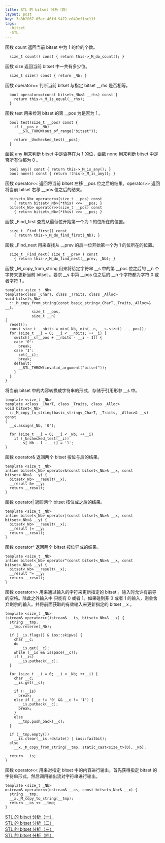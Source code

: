 ```yaml
---
title: STL 的 bitset 分析（四）
layout: post
key: 3a3b2067-05ac-46fd-9472-c049ef1bc11f
tags:
  -bitset 
  -STL 
---
```


函数 count 返回当前 bitset 中为 1 的位的个数。

	  size_t count() const { return this->_M_do_count(); }

<div class="cut"></div>
	  
函数 size 返回当前 bitset 中一共有多少位。

	  size_t size() const { return _Nb; }

<div class="cut"></div>
	  
函数 operator== 判断当前 bitset 与指定 bitset \_\_rhs 是否相等。

	  bool operator==(const bitset<_Nb>& __rhs) const {
	    return this->_M_is_equal(__rhs);
	  }

<div class="cut"></div>
	  
函数 test 用来检测 bitset 的第 \_\_pos 为是否为 1 。

	  bool test(size_t __pos) const {
	    if (__pos > _Nb)
	      __STL_THROW(out_of_range("bitset"));

	    return _Unchecked_test(__pos);
	  }

<div class="cut"></div>
	  
函数 any 用来判断 bitset 中是否存在为 1 的位，函数 none 用来判断 bitset 中是否所有位都为 0 。

	  bool any() const { return this->_M_is_any(); }
	  bool none() const { return !this->_M_is_any(); }

<div class="cut"></div>
	  
函数 operator<< 返回将当前 bitset 左移 \_\_pos 位之后的结果，operator>> 返回将当前 bitset 右移 \_\_pos 位之后的结果。

	  bitset<_Nb> operator<<(size_t __pos) const
	    { return bitset<_Nb>(*this) <<= __pos; }
	  bitset<_Nb> operator>>(size_t __pos) const
	    { return bitset<_Nb>(*this) >>= __pos; }

<div class="cut"></div>
	  
函数 \_Find\_first 查找从最低位开始第一个为 1 的位所在的位置。

	  size_t _Find_first() const 
	    { return this->_M_do_find_first(_Nb); }

<div class="cut"></div>
	  
函数 \_Find\_next 用来查找从 \_\_prev 的后一位开始第一个为 1 的位所在的位置。

	  size_t _Find_next( size_t __prev ) const 
	    { return this->_M_do_find_next(__prev, _Nb); }

<div class="cut"></div>
	  
函数 \_M\_copy\_from\_string 用来将给定字符串 \_\_s 中的第 \_\_pos 位之后的 \_\_n 个字符来更新当前 bitset 。要求 \_\_s 中第 \_\_pos 位之后的 \_\_n 个字符都为字符 0 或者字符 1 。

	template <size_t _Nb>
	template<class _CharT, class _Traits, class _Alloc>
	void bitset<_Nb>
	  ::_M_copy_from_string(const basic_string<_CharT,_Traits,_Alloc>& __s,
				size_t __pos,
				size_t __n)
	{
	  reset();
	  const size_t __nbits = min(_Nb, min(__n, __s.size() - __pos));
	  for (size_t __i = 0; __i < __nbits; ++__i) {
	    switch(__s[__pos + __nbits - __i - 1]) {
	    case '0':
	      break;
	    case '1':
	      set(__i);
	      break;
	    default:
	      __STL_THROW(invalid_argument("bitset"));
	    }
	  }
	}

<div class="cut"></div>
	  
将当前 bitset 中的内容转换成字符串的形式，存储于引用形参 \_\_s 中。

	template <size_t _Nb>
	template <class _CharT, class _Traits, class _Alloc>
	void bitset<_Nb>
	  ::_M_copy_to_string(basic_string<_CharT, _Traits, _Alloc>& __s) const
	{
	  __s.assign(_Nb, '0');
	  
	  for (size_t __i = 0; __i < _Nb; ++__i) 
	    if (_Unchecked_test(__i))
	      __s[_Nb - 1 - __i] = '1';
	}

<div class="cut"></div>
	  
函数 operator& 返回两个 bitset 按位与后的结果。

	template <size_t _Nb>
	inline bitset<_Nb> operator&(const bitset<_Nb>& __x, const bitset<_Nb>& __y) {
	  bitset<_Nb> __result(__x);
	  __result &= __y;
	  return __result;
	}

<div class="cut"></div>
	  
函数 operator| 返回两个 bitset 按位或之后的结果。

	template <size_t _Nb>
	inline bitset<_Nb> operator|(const bitset<_Nb>& __x, const bitset<_Nb>& __y) {
	  bitset<_Nb> __result(__x);
	  __result |= __y;
	  return __result;
	}

<div class="cut"></div>
	  
函数 operator^ 返回两个 bitset 按位异或的结果。

	template <size_t _Nb>
	inline bitset<_Nb> operator^(const bitset<_Nb>& __x, const bitset<_Nb>& __y) {
	  bitset<_Nb> __result(__x);
	  __result ^= __y;
	  return __result;
	}
	
<div class="cut"></div>
	  
函数 operator>> 用来通过输入的字符来更新指定的 bitset 。输入时允许有前导的空格。除此之外输入中 只能有 0 或者 1。如果碰到非 0 或者 1 的输入，则会舍弃剩余的输入。并将前面获取的有效输入来更新指定的 bitset \_\_x 。

	template <size_t _Nb>
	istream& operator>>(istream& __is, bitset<_Nb>& __x) {
	  string __tmp;
	  __tmp.reserve(_Nb);

	  if (__is.flags() & ios::skipws) {
	    char __c;
	    do 
	      __is.get(__c);
	    while (__is && isspace(__c));
	    if (__is)
	      __is.putback(__c);
	  }

	  for (size_t __i = 0; __i < _Nb; ++__i) {
	    char __c;
	    __is.get(__c);

	    if (!__is)
	      break;
	    else if (__c != '0' && __c != '1') {
	      __is.putback(__c);
	      break;
	    }
	    else
	      __tmp.push_back(__c);
	  }

	  if (__tmp.empty()) 
	    __is.clear(__is.rdstate() | ios::failbit);
	  else
	    __x._M_copy_from_string(__tmp, static_cast<size_t>(0), _Nb);

	  return __is;
	}

<div class="cut"></div>
	  
函数 operator<< 用来对指定 bitset 中的内容进行输出，首先获得指定 bitset 的字符串形式，然后调用输出流对字符串进行输出。

	template <size_t _Nb>
	ostream& operator<<(ostream& __os, const bitset<_Nb>& __x) {
	  string __tmp;
	  __x._M_copy_to_string(__tmp);
	  return __os << __tmp;
	}

<div class="cut"></div>

[STL 的 bitset 分析（一）](../01/bitset1.html)</br>
[STL 的 bitset 分析（二）](../01/bitset2.html)</br>
[STL 的 bitset 分析（三）](../01/bitset3.html)</br>
[STL 的 bitset 分析（四）](../01/bitset4.html)</br>
